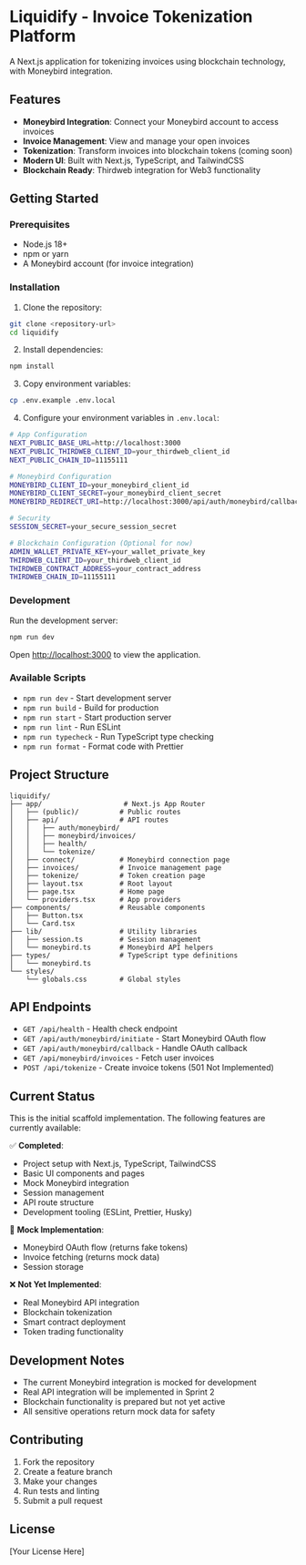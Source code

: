 # Liquidify - Invoice Tokenization Platform

A Next.js application for tokenizing invoices using blockchain technology, with Moneybird integration.

## Features

- **Moneybird Integration**: Connect your Moneybird account to access invoices
- **Invoice Management**: View and manage your open invoices
- **Tokenization**: Transform invoices into blockchain tokens (coming soon)
- **Modern UI**: Built with Next.js, TypeScript, and TailwindCSS
- **Blockchain Ready**: Thirdweb integration for Web3 functionality

## Getting Started

### Prerequisites

- Node.js 18+
- npm or yarn
- A Moneybird account (for invoice integration)

### Installation

1. Clone the repository:

```bash
git clone <repository-url>
cd liquidify
```

2. Install dependencies:

```bash
npm install
```

3. Copy environment variables:

```bash
cp .env.example .env.local
```

4. Configure your environment variables in `.env.local`:

```bash
# App Configuration
NEXT_PUBLIC_BASE_URL=http://localhost:3000
NEXT_PUBLIC_THIRDWEB_CLIENT_ID=your_thirdweb_client_id
NEXT_PUBLIC_CHAIN_ID=11155111

# Moneybird Configuration
MONEYBIRD_CLIENT_ID=your_moneybird_client_id
MONEYBIRD_CLIENT_SECRET=your_moneybird_client_secret
MONEYBIRD_REDIRECT_URI=http://localhost:3000/api/auth/moneybird/callback

# Security
SESSION_SECRET=your_secure_session_secret

# Blockchain Configuration (Optional for now)
ADMIN_WALLET_PRIVATE_KEY=your_wallet_private_key
THIRDWEB_CLIENT_ID=your_thirdweb_client_id
THIRDWEB_CONTRACT_ADDRESS=your_contract_address
THIRDWEB_CHAIN_ID=11155111
```

### Development

Run the development server:

```bash
npm run dev
```

Open [http://localhost:3000](http://localhost:3000) to view the application.

### Available Scripts

- `npm run dev` - Start development server
- `npm run build` - Build for production
- `npm run start` - Start production server
- `npm run lint` - Run ESLint
- `npm run typecheck` - Run TypeScript type checking
- `npm run format` - Format code with Prettier

## Project Structure

```
liquidify/
├── app/                    # Next.js App Router
│   ├── (public)/          # Public routes
│   ├── api/               # API routes
│   │   ├── auth/moneybird/
│   │   ├── moneybird/invoices/
│   │   ├── health/
│   │   └── tokenize/
│   ├── connect/           # Moneybird connection page
│   ├── invoices/          # Invoice management page
│   ├── tokenize/          # Token creation page
│   ├── layout.tsx         # Root layout
│   ├── page.tsx           # Home page
│   └── providers.tsx      # App providers
├── components/            # Reusable components
│   ├── Button.tsx
│   └── Card.tsx
├── lib/                   # Utility libraries
│   ├── session.ts         # Session management
│   └── moneybird.ts       # Moneybird API helpers
├── types/                 # TypeScript type definitions
│   └── moneybird.ts
└── styles/
    └── globals.css        # Global styles
```

## API Endpoints

- `GET /api/health` - Health check endpoint
- `GET /api/auth/moneybird/initiate` - Start Moneybird OAuth flow
- `GET /api/auth/moneybird/callback` - Handle OAuth callback
- `GET /api/moneybird/invoices` - Fetch user invoices
- `POST /api/tokenize` - Create invoice tokens (501 Not Implemented)

## Current Status

This is the initial scaffold implementation. The following features are currently available:

✅ **Completed**:

- Project setup with Next.js, TypeScript, TailwindCSS
- Basic UI components and pages
- Mock Moneybird integration
- Session management
- API route structure
- Development tooling (ESLint, Prettier, Husky)

🚧 **Mock Implementation**:

- Moneybird OAuth flow (returns fake tokens)
- Invoice fetching (returns mock data)
- Session storage

❌ **Not Yet Implemented**:

- Real Moneybird API integration
- Blockchain tokenization
- Smart contract deployment
- Token trading functionality

## Development Notes

- The current Moneybird integration is mocked for development
- Real API integration will be implemented in Sprint 2
- Blockchain functionality is prepared but not yet active
- All sensitive operations return mock data for safety

## Contributing

1. Fork the repository
2. Create a feature branch
3. Make your changes
4. Run tests and linting
5. Submit a pull request

## License

[Your License Here]
